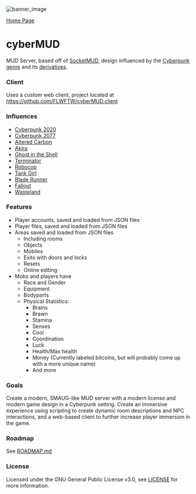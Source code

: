 ![banner_image](https://cybermud.net/images/banner_name.png)

[Home Page](https://www.cybermud.net)
# cyberMUD
MUD Server, based off of [SocketMUD](https://web.archive.org/web/20090903191321/http://www.socketmud.dk:80/), design influenced by the [Cyberpunk genre](https://en.wikipedia.org/wiki/Cyberpunk) and its [derivatives](https://en.wikipedia.org/wiki/Cyberpunk_derivatives).

### Client
Uses a custom web client, project located at https://github.com/FLWFTW/cyberMUD.client

### Influences
* [Cyberpunk 2020](https://en.wikipedia.org/wiki/Cyberpunk_2020)
* [Cyberpunk 2077](https://en.wikipedia.org/wiki/Cyberpunk_2077)
* [Altered Carbon](https://en.wikipedia.org/wiki/Altered_Carbon)
* [Akira](https://en.wikipedia.org/wiki/Akira_(1988_film))
* [Ghost in the Shell](https://en.wikipedia.org/wiki/Ghost_in_the_Shell_(1995_film))
* [Terminator](https://en.wikipedia.org/wiki/Terminator_(franchise))
* [Robocop](https://en.wikipedia.org/wiki/RoboCop_(franchise))
* [Tank Girl](https://en.wikipedia.org/wiki/Tank_Girl)
* [Blade Runner](https://en.wikipedia.org/wiki/Blade_Runner_(franchise))
* [Fallout](https://en.wikipedia.org/wiki/Fallout_(series))
* [Wasteland](https://en.wikipedia.org/wiki/Wasteland_(video_game))

### Features

  * Player accounts, saved and loaded from JSON files
  * Player files, saved and loaded from JSON files
  * Areas saved and loaded from JSON files
      * Including rooms
      * Objects
      * Mobiles
      * Exits with doors and locks
      * Resets
      * Online editing
  * Mobs and players have
      * Race and Gender
      * Equipment
      * Bodyparts
      * Physical Statistics:
          * Brains
          * Brawn
          * Stamina
          * Senses
          * Cool
          * Coordination
          * Luck
          * Health/Max health
          * Money (Currently labeled bitcoins, but will probably come up with a more unique name)
          * And more
          
### Goals
Create a modern, SMAUG-like MUD server with a modern license and modern game design in a Cyberpunk setting. Create an immersive experience using scripting to create dynamic room descriptions and NPC interactions, and a web-based client to further increase player immersion in the game.

### Roadmap
See [ROADMAP.md](https://github.com/FLWFTW/cyberMUD/blob/master/ROADMAP.md)

### License
Licensed under the GNU General Public License v3.0, see [LICENSE](https://github.com/FLWFTW/cyberMUD/blob/master/LICENSE) for more information.

